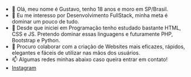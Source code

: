 - 👋 Olá, meu nome é Gustavo, tenho 18 anos e moro em SP/Brasil.
- 👀 Eu me interesso por Desenvolvimento FullStack, minha meta é dominar um pouco de tudo.
- 🌱 Desde que iniciei em Programação tenho estudado bastante HTML, CSS e JS. Pretendo dominar essas linguagens e futuramente PHP, Bootstrap e Python.
- 💞️ Procuro colaborar com a criação de Websites mais eficazes, rápidos, elegantes e fáceis de utilizar nas mãos dos usuários.
- 📫 Algumas redes minhas abaixo caso queira entrar em contato!
- <a href="https://www.instagram.com/barryzin1337/" target="_blank">Instagram</a>

<!---
Barryzin1337/Barryzin1337 is a ✨ special ✨ repository because its `README.md` (this file) appears on your GitHub profile.
You can click the Preview link to take a look at your changes.
--->
